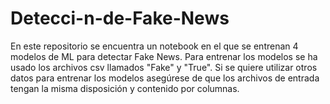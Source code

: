 # Detecci-n-de-Fake-News
En este repositorio se encuentra un notebook en el que se entrenan 4 modelos de ML para detectar Fake News. Para entrenar los modelos se ha usado los archivos csv llamados "Fake" y "True". Si se quiere utilizar otros datos para entrenar los modelos asegúrese de que los archivos de entrada tengan la misma disposición y contenido por columnas.
